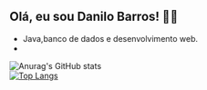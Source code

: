 ## Olá, eu sou Danilo Barros! 👋👋 <br/>

- Java,banco de dados e desenvolvimento web.
- 
![Anurag's GitHub stats](https://github-readme-stats.vercel.app/api?username=danilosenati&show_icons=true&theme=highcontrast)
<br>
[![Top Langs](https://github-readme-stats.vercel.app/api/top-langs/?username=danilosenati&layout=donut)](https://github.com/danilosenati/github-readme-stats)
